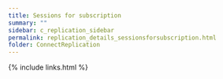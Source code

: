 ```yaml
---
title: Sessions for subscription
summary: ""
sidebar: c_replication_sidebar
permalink: replication_details_sessionsforsubscription.html
folder: ConnectReplication
---
```





{% include links.html %}
